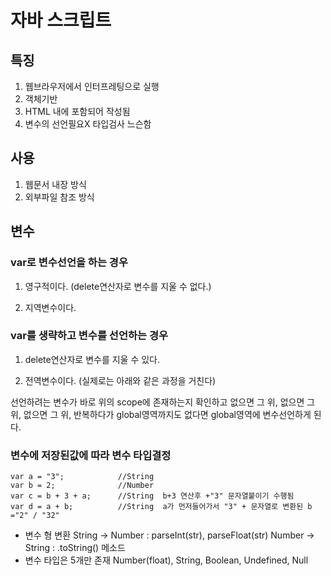 # 자바 스크립트


## 특징
1. 웹브라우저에서 인터프레팅으로 실행
2. 객체기반
3. HTML 내에 포함되어 작성됨
4. 변수의 선언필요X 타입검사 느슨함

## 사용
1. 웹문서 내장 방식
    <script type = "text/javascript">
      //자바스크립트 코드
    </script>
2. 외부파일 참조 방식
    <script type="text/javascript" src="myscript.js"></script>
    <script type="text/javascript" src="http://webclass.me/html5/javascript_example.js"></script>

## 변수

### var로 변수선언을 하는 경우

1. 영구적이다. (delete연산자로 변수를 지울 수 없다.)

2. 지역변수이다.

### var를 생략하고 변수를 선언하는 경우

1. delete연산자로 변수를 지울 수 있다.

2. 전역변수이다. (실제로는 아래와 같은 과정을 거친다)

선언하려는 변수가 바로 위의 scope에 존재하는지 확인하고 없으면 그 위, 없으면 그 위, 없으면 그 위, 반복하다가 global영역까지도 없다면 global영역에 변수선언하게 된다.

### 변수에 저장된값에 따라 변수 타입결정
    var a = "3";            //String
    var b = 2;              //Number
    var c = b + 3 + a;      //String  b+3 연산후 +"3" 문자열붙이기 수행됨
    var d = a + b;          //String  a가 먼저들어가서 "3" + 문자열로 변환된 b ="2" / "32"

+ 변수 형 변환
    String -> Number : parseInt(str), parseFloat(str)
    Number -> String : .toString() 메소드
+ 변수 타입은 5개만 존재
    Number(float), String, Boolean, Undefined, Null
        
